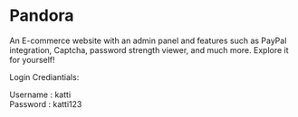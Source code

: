 # Pandora
An E-commerce website with an admin panel and features such as PayPal integration, Captcha, password strength viewer, and much more. Explore it for yourself!

Login Crediantials:

Username : katti  
Password : katti123
